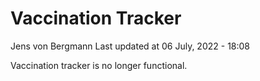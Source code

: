 Vaccination Tracker
================
Jens von Bergmann
Last updated at 06 July, 2022 - 18:08

Vaccination tracker is no longer functional.
